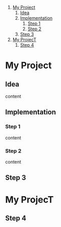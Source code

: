 1. [My Project](#my-project)
	1. [Idea](#idea)
	2. [Implementation](#implementation)
		1. [Step 1](#step-1)
		2. [Step 2](#step-2)
	3. [Step 3](#step-3)
2. [My ProjecT](#my-project-1)
	1. [Step 4](#step-4)
 
# My Project
## Idea
content
## Implementation
### Step 1
content
### Step 2
content
## Step 3
# My ProjecT
## Step 4
